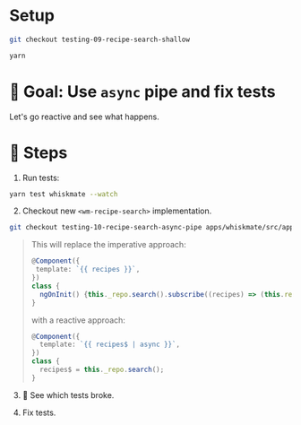 # Setup

```sh
git checkout testing-09-recipe-search-shallow

yarn
```

# 🎯 Goal: Use `async` pipe and fix tests

Let's go reactive and see what happens.

# 📝 Steps

1. Run tests:

```sh
yarn test whiskmate --watch
```

2. Checkout new `<wm-recipe-search>` implementation.

```sh
git checkout testing-10-recipe-search-async-pipe apps/whiskmate/src/app/recipe/recipe-search.component.ts
```

> This will replace the imperative approach:
>
> ```ts
> @Component({
>  template: `{{ recipes }}`,
> })
> class {
>   ngOnInit() {this._repo.search().subscribe((recipes) => (this.recipes = recipes));
> }
> ```
>
> with a reactive approach:
>
> ```ts
> @Component({
>   template: `{{ recipes$ | async }}`,
> })
> class {
>   recipes$ = this._repo.search();
> }
> ```

3. 👀 See which tests broke.

4. Fix tests.
